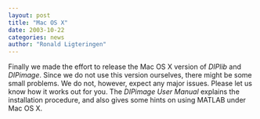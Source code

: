 ```yaml
---
layout: post
title: "Mac OS X"
date: 2003-10-22
categories: news
author: "Ronald Ligteringen"
---
```


Finally we made the effort to release the Mac OS X version of *DIPlib* and *DIPimage*.
Since we do not use this version ourselves, there might be some small problems.
We do not, however, expect any major issues. Please let us know how it works out for you.
The *DIPimage User Manual* explains the installation procedure, and also gives some hints on
using MATLAB under Mac OS X.
